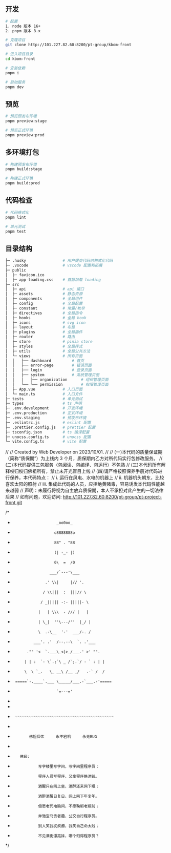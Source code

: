 ## 开发

```bash
# 配置
1. node 版本 16+
2. pnpm 版本 8.x

# 克隆项目
git clone http://101.227.82.60:8200/pt-group/kbom-front

# 进入项目目录
cd kbom-front

# 安装依赖
pnpm i

# 启动服务
pnpm dev
```

## 预览

```bash
# 预览预发布环境
pnpm preview:stage

# 预览正式环境
pnpm preview:prod
```

## 多环境打包

```bash
# 构建预发布环境
pnpm build:stage

# 构建正式环境
pnpm build:prod
```

## 代码检查

```bash
# 代码格式化
pnpm lint

# 单元测试
pnpm test
```

## 目录结构

```bash
├─ .husky                # 用户提交代码时格式化代码
├─ .vscode               # vscode 配置和拓展
├─ public
│  ├─ favicon.ico
│  ├─ app-loading.css    # 首屏加载 loading
├─ src
│  ├─ api                # api 接口
│  ├─ assets             # 静态资源
│  ├─ components         # 全局组件
│  ├─ config             # 全局配置
│  ├─ constant           # 常量/枚举
│  ├─ directives         # 全局指令
│  ├─ hooks              # 全局 hook
│  ├─ icons              # svg icon
│  ├─ layout             # 布局
│  ├─ plugins            # 全局插件
│  ├─ router             # 路由
│  ├─ store              # pinia store
│  ├─ styles             # 全局样式
│  ├─ utils              # 全局公共方法
│  └─ views              # 所有页面
│  │   ├── dashboard         # 首页
│  │   ├── error-page        # 错误页面
│  │   ├── login             # 登录页面
│  │   ├── system            # 系统管理页面
│  │   │   ├── organization      # 组织管理页面
│  │   └── └── permission        # 权限管理页面
│  ├─ App.vue            # 入口页面
│  └─ main.ts            # 入口文件
├─ tests                 # 单元测试
├─ types                 # ts 声明
├─ .env.development      # 开发环境
├─ .env.production       # 正式环境
├─ .env.staging          # 预发布环境
├─ .eslintrc.js          # eslint 配置
├─ .prettier.config.js   # prettier 配置
├─ tsconfig.json         # ts 编译配置
├─ unocss.config.ts      # unocss 配置
└─ vite.config.ts        # vite 配置
```



//
// Created by Web Developer on 2023/10/01.
//
// (一)本代码的质量保证期（简称“质保期”）为上线内 3 个月，质保期内乙方对所代码实行包修改服务。
// (二)本代码提供三包服务（包阅读、包编译、包运行）不包熟
// (三)本代码所有解释权归权归佛祖所有，禁止未开光盲目上线
// (四)请严格按照保养手册对代码进行保养，本代码特点：
// i. 运行在风电、水电的机器上
// ii. 机器机头朝东，比较喜欢太阳的照射
// iii. 集成此代码的人员，应拒绝黄赌毒，容易诱发本代码性能越来越弱
// 声明：未履行将视为自主放弃质保期，本人不承担对此产生的一切法律后果
// 如有问题，欢迎访问: http://101.227.82.60:8200/pt-group/pt-project-front.git

/*
 *                        _oo0oo_
 *                       o8888888o
 *                       88" . "88
 *                       (| -_- |)
 *                       0\  =  /0
 *                     ___/`---'\___
 *                   .' \\|     |// '.
 *                  / \\|||  :  |||// \
 *                 / _||||| -:- |||||- \
 *                |   | \\\  - /// |   |
 *                | \_|  ''\---/''  |_/ |
 *                \  .-\__  '-'  ___/-. /
 *              ___'. .'  /--.--\  `. .'___
 *           ."" '<  `.___\_<|>_/___.' >' "".
 *          | | :  `- \`.;`\ _ /`;.`/ - ` : | |
 *          \  \ `_.   \_ __\ /__ _/   .-` /  /
 *      =====`-.____`.___ \_____/___.-`___.-'=====
 *                        `=---='
 *
 *
 *      ~~~~~~~~~~~~~~~~~~~~~~~~~~~~~~~~~~~~~~~~~~~
 *
 *            佛祖保佑     永不宕机     永无BUG
 *
 *        佛曰:
 *                写字楼里写字间，写字间里程序员；
 *                程序人员写程序，又拿程序换酒钱。
 *                酒醒只在网上坐，酒醉还来网下眠；
 *                酒醉酒醒日复日，网上网下年复年。
 *                但愿老死电脑间，不愿鞠躬老板前；
 *                奔驰宝马贵者趣，公交自行程序员。
 *                别人笑我忒疯癫，我笑自己命太贱；
 *                不见满街漂亮妹，哪个归得程序员？
 */